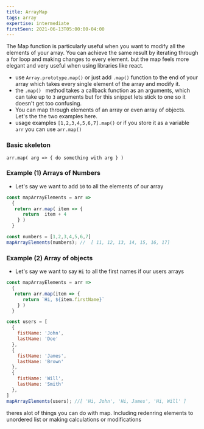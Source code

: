 ```yaml
---
title: ArrayMap
tags: array
expertise: intermediate
firstSeen: 2021-06-13T05:00:00-04:00
---
```


The Map function is particularly useful when you want to modify all the elements of your array. You can achieve the same result by iterating through a for loop and making changes to every element. but the map feels more elegant and very useful when using libraries like react. 

- use `Array.prototype.map()` or just add `.map()` function to the end of your array which takes every single element of the array and modify it.
- the `.map() ` method takes a callback function as an arguments, which can take up to ` 3 ` arguments but for this snippet lets stick to one so it doesn't get too confusing. 
- You can map through elements of an array or even array of objects. Let's the the two examples here.
- usage examples `[1,2,3,4,5,6,7].map()` or if you store it as a variable `arr` you can use `arr.map()`



### Basic skeleton 

` arr.map( arg => { do something with arg } ) `




### Example (1) Arrays of Numbers 
- Let's say we want to add `10` to all the elements of our array

```js
const mapArrayElements = arr =>
  {
   return arr.map( item => {
      return  item + 4
    } )
  }
```

```js
const numbers = [1,2,3,4,5,6,7]
mapArrayElements(numbers); //  [ 11, 12, 13, 14, 15, 16, 17]
```


### Example (2) Array of objects
- Let's say we want to say `Hi` to all the first names if our users arrays

```js
const mapArrayElements = arr =>
  {
   return arr.map(item => {
      return `Hi, ${item.firstName}`
    } )
  }
```

```js
const users = [
  {
    fistName: 'John',
    lastName: 'Doe'
  },
  {
    fistName: 'James',
    lastName: 'Brown'
  },
  {
    fistName: 'Will',
    lastName: 'Smith'
  },
]
mapArrayElements(users); //[ 'Hi, John', 'Hi, James', 'Hi, Will' ]
```

theres alot of things you can do with map. Including redenring elements to unordered list or making calculations or modifications
